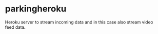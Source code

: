 # parkingheroku
Heroku server to stream incoming data and in this case also stream video feed data.

